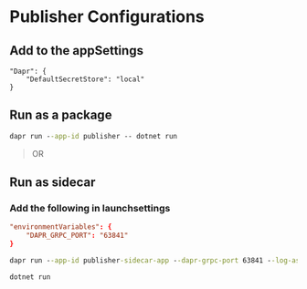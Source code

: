 # Publisher Configurations

## Add to the appSettings

~~~config
"Dapr": {
    "DefaultSecretStore": "local"
}
~~~

## Run as a package

~~~cmd
dapr run --app-id publisher -- dotnet run
~~~

> OR

## Run as sidecar

### Add the following in launchsettings

~~~conf
"environmentVariables": {
    "DAPR_GRPC_PORT": "63841"
}
~~~

~~~cmd
dapr run --app-id publisher-sidecar-app --dapr-grpc-port 63841 --log-as-json --enable-api-logging --log-level error
~~~

~~~cmd
dotnet run
~~~
